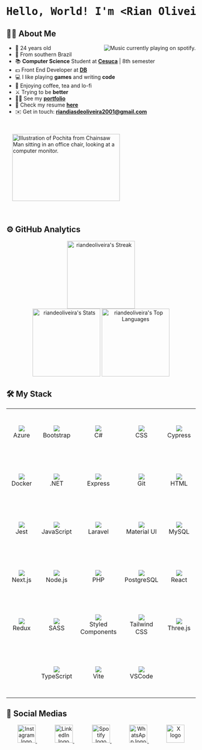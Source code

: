 <h1 align="center">
  <pre>Hello, World! I'm &#60;Rian Oliveira /&#62;</pre>
</h1>

## 🙋‍♂️ About Me

<a href="https://github.com/kittinan/spotify-github-profile">
  <img 
    src="https://spotify-github-profile.kittinanx.com/api/view?uid=riandias2016&cover_image=true&theme=default&show_offline=false&background_color=121212&interchange=true&bar_color=53b14f&bar_color_cover=false"
    alt="Music currently playing on spotify."
    align="right"
  />
</a>

<ul>
  <li>🌟 24 years old</li>
  <li>🔰 From southern Brazil</li>
  <li>📚 <strong>Computer Science</strong> Student at <a href="https://www.cesuca.edu.br/"><strong>Cesuca</strong></a> | 8th semester</li>
  <li>💵 Front End Developer at <a href="https://www.linkedin.com/company/somosdb"><strong>DB</strong></a></li>
  <li>💻 I like playing <strong>games</strong> and writing <strong>code</strong></li>
  <li>🍃 Enjoying coffee, tea and lo-fi</li>
  <li>⚔️ Trying to be <strong>better</strong></li>
  <li>👨‍💻 See my <a href="https://riandeoliveira.dev/"><strong>portfolio</strong></a></li>
  <li>📄 Check my resume <a href="https://drive.google.com/file/d/1h9N0kHSkNqxtNAZQOWJkFjXkCTZ89_m5/view"><strong>here</strong></a></li>
  <li>✉️ Get in touch: <a href="mailto:riandiasdeoliveira2001@gmail.com"><strong>riandiasdeoliveira2001@gmail.com</strong></a></li>
</ul>

<br />

&nbsp;
&nbsp;
<img 
  alt="Illustration of Pochita from Chainsaw Man sitting in an office chair, looking at a computer monitor."
  src="https://static.myfigurecollection.net/upload/pictures/2023/12/29/3853426.gif" 
  width="286" 
  height="178"
/>

<br />

## ⚙️ GitHub Analytics

<div align="center">
  <img
    alt="riandeoliveira's Streak"
    src="https://github-readme-streak-stats.herokuapp.com/?user=riandeoliveira&theme=react&hide_border=true&border_radius=10"
    height="180em"
  />
  <br />
  <img 
    alt="riandeoliveira's Stats" 
    src="https://github-readme-stats.vercel.app/api?username=riandeoliveira&theme=react&show_icons=true&hide_border=true&border_radius=10&include_all_commits=true"
    height="180em"
  />
  <img 
    alt="riandeoliveira's Top Languages" 
    src="https://github-readme-stats.vercel.app/api/top-langs/?username=riandeoliveira&theme=react&show_icons=true&hide_border=true&layout=compact&border_radius=10&hide=php,blade"
    height="180em"
  />
</div>

## 🛠 My Stack

<table align="center">
  <tbody>
    <tr>
      <td align="center" width="128" height="128">
        <img src="https://skillicons.dev/icons?i=azure" />
        <br>
        <span>Azure</span>
      </td>
      <td align="center" width="128" height="128">
        <img src="https://skillicons.dev/icons?i=bootstrap" />
        <br>
        <span>Bootstrap</span>
      </td>
      <td align="center" width="128" height="128">
        <img src="https://skillicons.dev/icons?i=cs" />
        <br>
        <span>C#</span>
      </td>
      <td align="center" width="128" height="128">
        <img src="https://skillicons.dev/icons?i=css" />
        <br>
        <span>CSS</span>
      </td>
      <td align="center" width="128" height="128">
        <img src="https://skillicons.dev/icons?i=cypress" />
        <br>
        <span>Cypress</span>
      </td>
    </tr>
    <tr>
      <td align="center" width="128" height="128">
        <img src="https://skillicons.dev/icons?i=docker" />
        <br>
        <span>Docker</span>
      </td>
      <td align="center" width="128" height="128">
        <img src="https://skillicons.dev/icons?i=dotnet" />
        <br>
        <span>.NET</span>
      </td>
      <td align="center" width="128" height="128">
        <img src="https://skillicons.dev/icons?i=express" />
        <br>
        <span>Express</span>
      </td>
      <td align="center" width="128" height="128">
        <img src="https://skillicons.dev/icons?i=git" />
        <br>
        <span>Git</span>
      </td>
      <td align="center" width="128" height="128">
        <img src="https://skillicons.dev/icons?i=html" />
        <br>
        <span>HTML</span>
      </td>
    </tr>
    <tr>
      <td align="center" width="128" height="128">
        <img src="https://skillicons.dev/icons?i=jest" />
        <br>
        <span>Jest</span>
      </td>
      <td align="center" width="128" height="128">
        <img src="https://skillicons.dev/icons?i=javascript" />
        <br>
        <span>JavaScript</span>
      </td>
      <td align="center" width="128" height="128">
        <img src="https://skillicons.dev/icons?i=laravel" />
        <br>
        <span>Laravel</span>
      </td>
      <td align="center" width="128" height="128">
        <img src="https://skillicons.dev/icons?i=materialui" />
        <br>
        <span>Material UI</span>
      </td>
      <td align="center" width="128" height="128">
        <img src="https://skillicons.dev/icons?i=mysql" />
        <br>
        <span>MySQL</span>
      </td>
    </tr>
    <tr>
      <td align="center" width="128" height="128">
        <img src="https://skillicons.dev/icons?i=nextjs" />
        <br>
        <span>Next.js</span>
      </td>
      <td align="center" width="128" height="128">
        <img src="https://skillicons.dev/icons?i=nodejs" />
        <br>
        <span>Node.js</span>
      </td>
      <td align="center" width="128" height="128">
        <img src="https://skillicons.dev/icons?i=php" />
        <br>
        <span>PHP</span>
      </td>
      <td align="center" width="128" height="128">
        <img src="https://skillicons.dev/icons?i=postgresql" />
        <br>
        <span>PostgreSQL</span>
      </td>
      <td align="center" width="128" height="128">
        <img src="https://skillicons.dev/icons?i=react" />
        <br>
        <span>React</span>
      </td>
    </tr>
    <tr>
      <td align="center" width="128" height="128">
        <img src="https://skillicons.dev/icons?i=redux" />
        <br>
        <span>Redux</span>
      </td>
      <td align="center" width="128" height="128">
        <img src="https://skillicons.dev/icons?i=sass" />
        <br>
        <span>SASS</span>
      </td>
      <td align="center" width="128" height="128">
        <img src="https://skillicons.dev/icons?i=styledcomponents" />
        <br>
        <span>Styled Components</span>
      </td>
      <td align="center" width="128" height="128">
        <img src="https://skillicons.dev/icons?i=tailwind" />
        <br>
        <span>Tailwind CSS</span>
      </td>
      <td align="center" width="128" height="128">
        <img src="https://skillicons.dev/icons?i=threejs" />
        <br>
        <span>Three.js</span>
      </td>
    </tr>
    <tr>
      <td></td>
      <td align="center" width="128" height="128">
        <img src="https://skillicons.dev/icons?i=typescript" />
        <br>
        <span>TypeScript</span>
      </td>
      <td align="center" width="128" height="128">
        <img src="https://skillicons.dev/icons?i=vite" />
        <br>
        <span>Vite</span>
      </td>
      <td align="center" width="128" height="128">
        <img src="https://skillicons.dev/icons?i=vscode" />
        <br>
        <span>VSCode</span>
      </td>
      <td></td>
    </tr>
  </tbody>
</table>

## 📱 Social Medias

<div align="center">
  <a href="https://www.instagram.com/rian.deoliveira/" title="Instagram">
    <img alt="Instagram logo" src="https://i.imgur.com/5tf0i3i.png" title="Instagram" width="48" />
  </a>
  &nbsp;
  &nbsp;
  &nbsp;
  &nbsp;
  &nbsp;
  &nbsp;
  <a href="https://www.linkedin.com/in/riandeoliveira/" title="LinkedIn">
    <img alt="LinkedIn logo" src="https://i.imgur.com/0N9z357.png" title="LinkedIn" width="48" />
  </a>
  &nbsp;
  &nbsp;
  &nbsp;
  &nbsp;
  &nbsp;
  &nbsp;
  <a href="https://open.spotify.com/user/riandias2016" title="Spotify">
    <img alt="Spotify logo" src="https://i.imgur.com/fXTbU4n.png" title="Spotify" width="48" />
  </a>
  &nbsp;
  &nbsp;
  &nbsp;
  &nbsp;
  &nbsp;
  &nbsp;
  <a href="https://wa.me/5551991852873" title="WhatsApp">
    <img alt="WhatsApp logo" src="https://i.imgur.com/FKOzuGJ.png" title="WhatsApp" width="48" />
  </a>
  &nbsp;
  &nbsp;
  &nbsp;
  &nbsp;
  &nbsp;
  &nbsp;
  <a href="https://x.com/_MrBachelor_" title="X">
    <img alt="X logo" src="https://i.imgur.com/3hOupa1.png" title="X" width="48" />
  </a>
</div>
